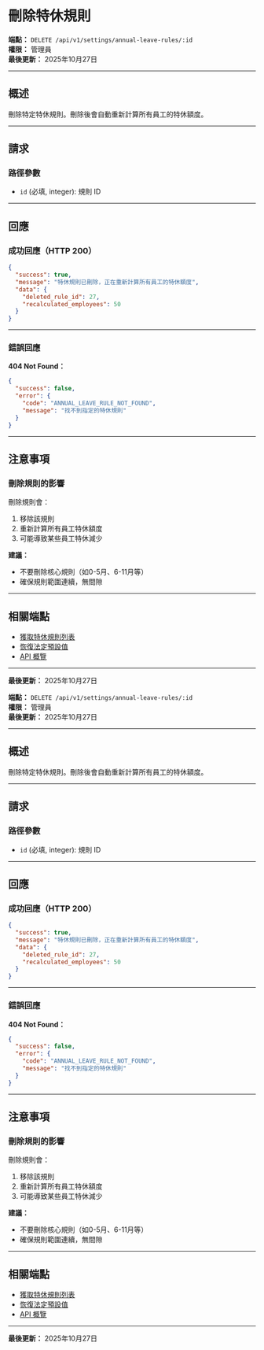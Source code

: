 # 刪除特休規則

**端點：** `DELETE /api/v1/settings/annual-leave-rules/:id`  
**權限：** 管理員  
**最後更新：** 2025年10月27日

---

## 概述

刪除特定特休規則。刪除後會自動重新計算所有員工的特休額度。

---

## 請求

### 路徑參數

- `id` (必填, integer): 規則 ID

---

## 回應

### 成功回應（HTTP 200）

```json
{
  "success": true,
  "message": "特休規則已刪除，正在重新計算所有員工的特休額度",
  "data": {
    "deleted_rule_id": 27,
    "recalculated_employees": 50
  }
}
```

---

### 錯誤回應

**404 Not Found：**
```json
{
  "success": false,
  "error": {
    "code": "ANNUAL_LEAVE_RULE_NOT_FOUND",
    "message": "找不到指定的特休規則"
  }
}
```

---

## 注意事項

### 刪除規則的影響

刪除規則會：
1. 移除該規則
2. 重新計算所有員工特休額度
3. 可能導致某些員工特休減少

**建議：** 
- 不要刪除核心規則（如0-5月、6-11月等）
- 確保規則範圍連續，無間隙

---

## 相關端點

- [獲取特休規則列表](./獲取特休規則列表.md)
- [恢復法定預設值](./恢復法定預設值.md)
- [API 概覽](./_概覽.md)

---

**最後更新：** 2025年10月27日



**端點：** `DELETE /api/v1/settings/annual-leave-rules/:id`  
**權限：** 管理員  
**最後更新：** 2025年10月27日

---

## 概述

刪除特定特休規則。刪除後會自動重新計算所有員工的特休額度。

---

## 請求

### 路徑參數

- `id` (必填, integer): 規則 ID

---

## 回應

### 成功回應（HTTP 200）

```json
{
  "success": true,
  "message": "特休規則已刪除，正在重新計算所有員工的特休額度",
  "data": {
    "deleted_rule_id": 27,
    "recalculated_employees": 50
  }
}
```

---

### 錯誤回應

**404 Not Found：**
```json
{
  "success": false,
  "error": {
    "code": "ANNUAL_LEAVE_RULE_NOT_FOUND",
    "message": "找不到指定的特休規則"
  }
}
```

---

## 注意事項

### 刪除規則的影響

刪除規則會：
1. 移除該規則
2. 重新計算所有員工特休額度
3. 可能導致某些員工特休減少

**建議：** 
- 不要刪除核心規則（如0-5月、6-11月等）
- 確保規則範圍連續，無間隙

---

## 相關端點

- [獲取特休規則列表](./獲取特休規則列表.md)
- [恢復法定預設值](./恢復法定預設值.md)
- [API 概覽](./_概覽.md)

---

**最後更新：** 2025年10月27日



